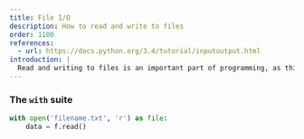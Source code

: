 ```yaml
---
title: File I/O
description: How to read and write to files
order: 1100
references: 
  - url: https://docs.python.org/3.4/tutorial/inputoutput.html
introduction: |
  Read and writing to files is an important part of programming, as this is often the way that we will get data TK.
---
```



### The `with` suite

~~~py
with open('filename.txt', 'r') as file:
    data = f.read()
~~~
